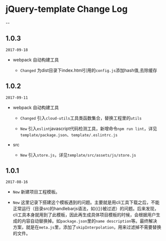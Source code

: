 # jQuery-template Change Log
--

## 1.0.3
 
`2017-09-18`
 
- webpack 自动构建工具
 
   - `Changed` 为dist目录下index.html引用的`config.js`添加hash值,去除缓存
   
## 1.0.2
 
`2017-09-11`
 
- webpack 自动构建工具
 
   - `Changed` 引入`cloud-utils`工具类函数集合，替换工程里的`utils`
   
   - `New` 引入`eslint`javascript代码检测工具，新增命令`npm run lint`，详见`template/package.json`、`template/.eslintrc.js`
 
- src
 
   - `New` 引入`store.js`，详见`template/src/assets/js/store.js`
   
## 1.0.1

`2017-08-16`

- `New` 新建项目工程模板。

- `New` 这里记录下搭建这个模板遇到的问题。主要就是用cli工具下载之后，不能正常运行（目录src的handlebarjs语法，如{{}}被过滤）的问题。后来发现，cli工具本身就用到了此模板，因此再生成具体项目模板的时候，会根据用户生成的内容自动替换掉。如`package.json`里的`name description`等。最终解决方案，就是在`meta.js`里，添加了`skipInterpolation`，用来过滤掉不需要替换的文件。



